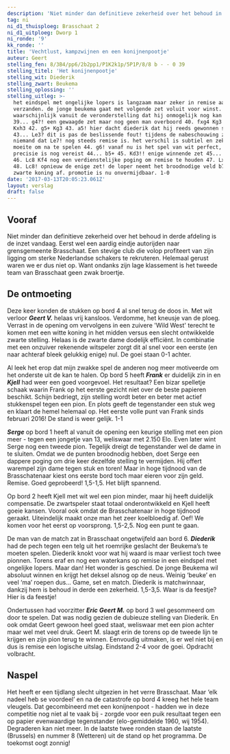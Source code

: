 ```yaml
---
description: 'Niet minder dan definitieve zekerheid over het behoud in derde afdeling is de inzet vandaag. Eerst wel een aardig eindje autorijden naar grensgemeente Brasschaat'
tag: ni
ni_d1_thuisploeg: Brasschaat 2
ni_d1_uitploeg: Dworp 1
ni_ronde: '9'
kk_ronde: ''
title: 'Vechtlust, kampzwijnen en een konijnenpootje'
auteur: Geert
stelling_fen: 8/3B4/pp6/2b2pp1/P1K2k1p/5P1P/8/8 b - - 0 39
stelling_titel: 'Het konijnenpootje'
stelling_wit: Diederik
stelling_zwart: Beukema
stelling_oplossing: ''
stelling_uitleg: >-
  het eindspel met ongelijke lopers is langzaam maar zeker in remise aan het
  verzanden. de jonge beukema gaat met volgende zet voluit voor winst.
  waarschijnlijk vanuit de veronderstelling dat hij onmogelijk nog kan verliezen...
  39... g4?! een gewaagde zet maar nog geen man overboord 40. fxg4 Kg3 41. Lxf5
  Kxh3 42. g5+ Kg3 43. a5! hier dacht diederik dat hij reeds gewonnen stond.
  43... Le3? dit is pas de beslissende fout! tijdens de nabeschouwing zag
  niemand dat Le7! nog steeds remise is. het verschil is subtiel en zeker de
  moeite om na te spelen 44. g6! vanaf nu is het spel van wit perfect, enige
  precisie is nog vereist 44... b5+ 45. Kd3!! enige winnende zet 45... Lh6
  46. Lc8 Kf4 nog een verdienstelijke poging om remise te houden 47. Lxa6 Ke5
  48. Lc8! opnieuw de enige zet! de loper neemt het broodnodige veld b7 van de
  zwarte koning af. promotie is nu onvermijdbaar. 1-0
date: '2017-03-13T20:05:23.061Z'
layout: verslag
draft: false
---
```

## Vooraf

Niet minder dan definitieve zekerheid over het behoud in derde afdeling is de inzet vandaag. Eerst wel een aardig eindje autorijden naar grensgemeente Brasschaat. Een stevige club die volop profiteert van zijn ligging om sterke Nederlandse schakers te rekruteren. Helemaal gerust waren we er dus niet op. Want ondanks zijn lage klassement is het tweede team van Brasschaat geen zwak broertje.<!--more-->

## De ontmoeting

Deze keer konden de stukken op bord 4 al snel terug de doos in. Met wit verloor **_Geert V._** helaas vrij kansloos. Verdomme, het kneusje van de ploeg. Verrast in de opening om vervolgens in een zuivere 'Wild West' terecht te komen met een witte koning in het midden versus een slecht ontwikkelde zwarte stelling. Helaas is de zwarte dame dodelijk efficiënt. In combinatie met een onzuiver rekenende witspeler zorgt dit al snel voor een eerste (en naar achteraf bleek gelukkig enige) nul. De goei staan 0-1 achter.

Al leek het erop dat mijn zwakke spel de anderen nog meer motiveerde om het onderste uit de kan te halen. Op bord 5 heeft **_Frank_** er duidelijk zin in en **_Kjell_** had weer een goed voorgevoel. Het resultaat? Een bizar spelletje schaak waarin Frank op het eerste gezicht niet over de beste papieren beschikt. Schijn bedriegt, zijn stelling wordt beter en beter met actief stukkenspel tegen een pion. En plots geeft de tegenstander een stuk weg en klaart de hemel helemaal op. Het eerste volle punt van Frank sinds februari 2016! De stand is weer gelijk. 1-1

**_Serge_** op bord 1 heeft al vanuit de opening een keurige stelling met een pion meer - tegen een jongetje van 13, weliswaar met 2.150 Elo. Even later wint Serge nog een tweede pion. Tegelijk dreigt de tegenstander wel de dame in te sluiten. Omdat we de punten broodnodig hebben, doet Serge een dappere poging om drie keer dezelfde stelling te vermijden. Hij offert warempel zijn dame tegen stuk en toren! Maar in hoge tijdnood van de Brasschatenaar kiest ons eerste bord toch maar eieren voor zijn geld. Remise. Goed geprobeerd! 1,5-1,5. Het blijft spannend.

Op bord 2 heeft Kjell met wit wel een pion minder, maar hij heeft duidelijk compensatie. De zwartspeler staat totaal onderontwikkeld en Kjell heeft goeie kansen. Vooral ook omdat de Brasschatenaar in hoge tijdnood geraakt. Uiteindelijk maakt onze man het zeer koelbloedig af. Oef! We komen voor het eerst op voorsprong. 1,5-2,5. Nog een punt te gaan.

De man van de match zat in Brasschaat ongetwijfeld aan bord 6. **_Diederik_** had de pech tegen een telg uit het roemrijke geslacht der Beukema’s te moeten spelen. Diederik knokt voor wat hij waard is maar verliest toch twee pionnen. Torens eraf en nog een waterkans op remise in een eindspel met ongelijke lopers. Maar dan! Het wonder is geschied. De jonge Beukema wil absoluut winnen en krijgt het deksel alsnog op de neus. Weinig ‘beuke’ en veel ‘ma’ roepen dus… Game, set en match. Diederik is matchwinnaar, dankzij hem is behoud in derde een zekerheid. 1,5-3,5. Waar is da feestje? Hier is da feestje!

Ondertussen had voorzitter **_Eric_** **_Geert M._** op bord 3 wel gesommeerd om door te spelen. Dat was nodig gezien de dubieuze stelling van Diederik. En ook omdat Geert gewoon heel goed staat, weliswaar met een pion achter maar wel met veel druk. Geert M. slaagt erin de torens op de tweede lijn te krijgen en zijn pion terug te winnen. Eenvoudig uitmaken, is er wel niet bij en dus is remise een logische uitslag. Eindstand 2-4 voor de goei. Opdracht volbracht.

## Naspel

Het heeft er een tijdlang slecht uitgezien in het verre Brasschaat. Maar ‘elk nadeel heb se voordeel’ en na de catastrofe op bord 4 kreeg het hele team vleugels. Dat gecombineerd met een konijnenpoot - hadden we in deze competitie nog niet al te vaak bij - zorgde voor een puik resultaat tegen een op papier evenwaardige tegenstander (elo-gemiddelde 1960, wij 1954). Degraderen kan niet meer. In de laatste twee ronden staan de laatste (Brussels) en nummer 8 (Wetteren) uit de stand op het programma. De toekomst oogt zonnig!
